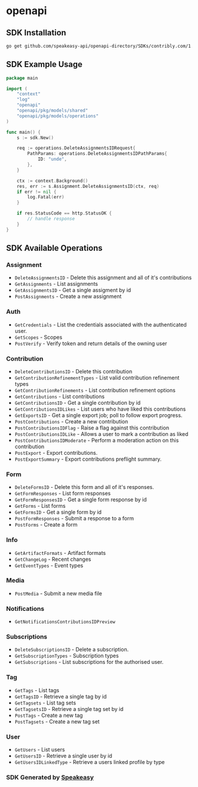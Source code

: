 # openapi

<!-- Start SDK Installation -->
## SDK Installation

```bash
go get github.com/speakeasy-api/openapi-directory/SDKs/contribly.com/1.0.0/go
```
<!-- End SDK Installation -->

## SDK Example Usage
<!-- Start SDK Example Usage -->
```go
package main

import (
    "context"
    "log"
    "openapi"
    "openapi/pkg/models/shared"
    "openapi/pkg/models/operations"
)

func main() {
    s := sdk.New()

    req := operations.DeleteAssignmentsIDRequest{
        PathParams: operations.DeleteAssignmentsIDPathParams{
            ID: "unde",
        },
    }

    ctx := context.Background()
    res, err := s.Assignment.DeleteAssignmentsID(ctx, req)
    if err != nil {
        log.Fatal(err)
    }

    if res.StatusCode == http.StatusOK {
        // handle response
    }
}
```
<!-- End SDK Example Usage -->

<!-- Start SDK Available Operations -->
## SDK Available Operations


### Assignment

* `DeleteAssignmentsID` - Delete this assignment and all of it's contributions
* `GetAssignments` - List assignments
* `GetAssignmentsID` - Get a single assigment by id
* `PostAssignments` - Create a new assignment

### Auth

* `GetCredentials` - List the credentials associated with the authenticated user.
* `GetScopes` - Scopes
* `PostVerify` - Verify token and return details of the owning user

### Contribution

* `DeleteContributionsID` - Delete this contribution
* `GetContributionRefinementTypes` - List valid contribution refinement types
* `GetContributionRefinements` - List contribution refinement options
* `GetContributions` - List contributions
* `GetContributionsID` - Get a single contribution by id
* `GetContributionsIDLikes` - List users who have liked this contributions
* `GetExportsID` - Get a single export job; poll to follow export progress.
* `PostContributions` - Create a new contribution
* `PostContributionsIDFlag` - Raise a flag against this contribution
* `PostContributionsIDLike` - Allows a user to mark a contribution as liked
* `PostContributionsIDModerate` - Perform a moderation action on this contribution
* `PostExport` - Export contributions.
* `PostExportSummary` - Export contributions preflight summary.

### Form

* `DeleteFormsID` - Delete this form and all of it's responses.
* `GetFormResponses` - List form responses
* `GetFormResponsesID` - Get a single form response by id
* `GetForms` - List forms
* `GetFormsID` - Get a single form by id
* `PostFormResponses` - Submit a response to a form
* `PostForms` - Create a form

### Info

* `GetArtifactFormats` - Artifact formats
* `GetChangeLog` - Recent changes
* `GetEventTypes` - Event types

### Media

* `PostMedia` - Submit a new media file

### Notifications

* `GetNotificationsContributionsIDPreview`

### Subscriptions

* `DeleteSubscriptionsID` - Delete a subscription.
* `GetSubscriptionTypes` - Subscription types
* `GetSubscriptions` - List subscriptions for the authorised user.

### Tag

* `GetTags` - List tags
* `GetTagsID` - Retrieve a single tag by id
* `GetTagsets` - List tag sets
* `GetTagsetsID` - Retrieve a single tag set by id
* `PostTags` - Create a new tag
* `PostTagsets` - Create a new tag set

### User

* `GetUsers` - List users
* `GetUsersID` - Retrieve a single user by id
* `GetUsersIDLinkedType` - Retrieve a users linked profile by type
<!-- End SDK Available Operations -->

### SDK Generated by [Speakeasy](https://docs.speakeasyapi.dev/docs/using-speakeasy/client-sdks)
